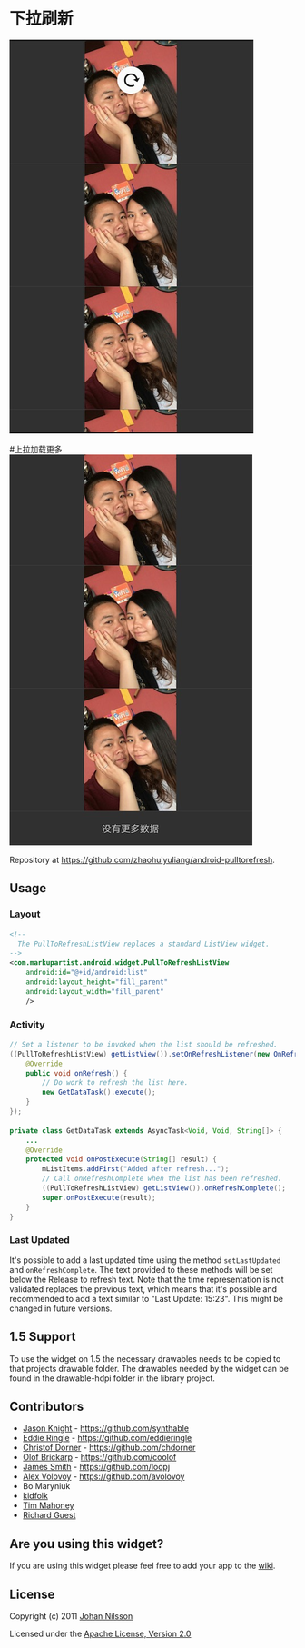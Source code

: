 # 下拉刷新

![下拉刷新](https://github.com/zhaohuiyuliang/android-pulltorefresh/blob/master/raw/master/pull_refresh.png)

#上拉加载更多
![下拉加载更多](https://github.com/zhaohuiyuliang/android-pulltorefresh/blob/master/raw/master/more_refresh.png)

Repository at <https://github.com/zhaohuiyuliang/android-pulltorefresh>.

## Usage

### Layout

``` xml
<!--
  The PullToRefreshListView replaces a standard ListView widget.
-->
<com.markupartist.android.widget.PullToRefreshListView
    android:id="@+id/android:list"
    android:layout_height="fill_parent"
    android:layout_width="fill_parent"
    />
```

### Activity

``` java
// Set a listener to be invoked when the list should be refreshed.
((PullToRefreshListView) getListView()).setOnRefreshListener(new OnRefreshListener() {
    @Override
    public void onRefresh() {
        // Do work to refresh the list here.
        new GetDataTask().execute();
    }
});

private class GetDataTask extends AsyncTask<Void, Void, String[]> {
    ...
    @Override
    protected void onPostExecute(String[] result) {
        mListItems.addFirst("Added after refresh...");
        // Call onRefreshComplete when the list has been refreshed.
        ((PullToRefreshListView) getListView()).onRefreshComplete();
        super.onPostExecute(result);
    }
}
```

### Last Updated

It's possible to add a last updated time using the method `setLastUpdated`
and `onRefreshComplete`. The text provided to these methods will be set below
the Release to refresh text. Note that the time representation is not validated
replaces the previous text, which means that it's possible and recommended to
add a text similar to "Last Update: 15:23". This might be changed in future
versions.

## 1.5 Support

To use the widget on 1.5 the necessary drawables needs to be copied to that
projects drawable folder. The drawables needed by the widget can be found in
the drawable-hdpi folder in the library project.

## Contributors

* [Jason Knight](http://www.synthable.com/) - <https://github.com/synthable>
* [Eddie Ringle](http://eddieringle.com/) - <https://github.com/eddieringle>
* [Christof Dorner](http://chdorner.com) - <https://github.com/chdorner>
* [Olof Brickarp](http://www.yay.se) - <https://github.com/coolof>
* [James Smith](http://loopj.com/) - <https://github.com/loopj>
* [Alex Volovoy](http://bytesharp.com/) - <https://github.com/avolovoy>
* Bo Maryniuk
* [kidfolk](https://github.com/kidfolk)
* [Tim Mahoney](https://github.com/timahoney)
* [Richard Guest](https://github.com/quiffman)

## Are you using this widget?

If you are using this widget please feel free to add your app to the
[wiki](https://github.com/johannilsson/android-pulltorefresh/wiki/Apps).

## License
Copyright (c) 2011 [Johan Nilsson](http://markupartist.com)

Licensed under the [Apache License, Version 2.0](http://www.apache.org/licenses/LICENSE-2.0.html)


